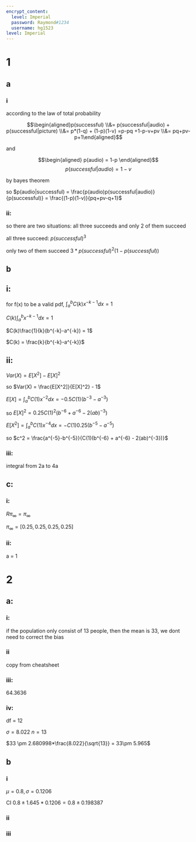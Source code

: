 ```yaml
---
encrypt_content:
  level: Imperial
  password: Raymond#1234
  username: hg1523
level: Imperial
---
```

# 1
## a
### i
according to the law of total probability

$$\begin{aligned}p(successful) \\&= p(successful|audio) + p(successful|picture) \\&= p*(1-q) + (1-p)(1-v) =p-pq +1-p-v+pv \\&= pq+pv-p+1\end{aligned}$$

and 

$$\begin{aligned}
p(audio) = 1-p
\end{aligned}$$
$$p(successful|audio) = 1-v$$

by bayes theorem

so $p(audio|successful) = \frac{p(audio)p(successful|audio)}{p(successful)} = \frac{(1-p)(1-v)}{pq+pv-q+1}$

### ii:
so there are two situations: all three succeeds and only 2 of them succeed

all three succeed: $p(successful)^3$

only two of them succeed $3*p(successful)^2(1-p(successful))$

## b
## i:
for f(x) to be a valid pdf, $\int_{a}^{b}C(k)x^{-k-1}dx = 1$

$C(k)\int_{a}^{b}x^{-k-1}dx = 1$

$C(k)\frac{1}{k}(b^{-k}-a^{-k}) = 1$

$C(k) = \frac{k}{b^{-k}-a^{-k}}$

## ii:

$Var(X) = E[X^2] - E[X]^2$

so $Var(X) = \frac{E[X^2]}{E[X]^2} - 1$

$E[X] = \int_{a}^{b}C(1)x^{-2}dx = -0.5C(1)(b^{-3} - a^{-3})$

so $E[X]^2 = 0.25C(1)^2(b^{-6} + a^{-6} - 2(ab)^{-3})$

$E[X^2] = \int_{a}^bC(1)x^{-4}dx = -C(1)0.25(b^{-5}-a^{-5})$

so $c^2 = \frac{a^{-5}-b^{-5}}{C(1)(b^{-6} + a^{-6} - 2(ab)^{-3})}$

### iii:

integral from 2a to 4a


## c:

### i:
$R\pi_{\infty} = \pi_{\infty}$

$\pi_{\infty} = [0.25,0.25,0.25,0.25]$

### ii:
a = 1


# 2
## a:
### i:
if the population only consist of 13 people, then the mean is 33, we dont need to correct the bias

### ii
copy from cheatsheet

### iii:
64.3636

### iv:

df = 12

$\sigma = 8.022$ $n = 13$

$33 \pm 2.680998*\frac{8.022}{\sqrt{13}} = 33\pm 5.965$

## b
### i

$\mu = 0.8,\sigma = 0.1206$

CI $0.8\pm 1.645 * 0.1206 = 0.8\pm 0.198387$

### ii

### iii
